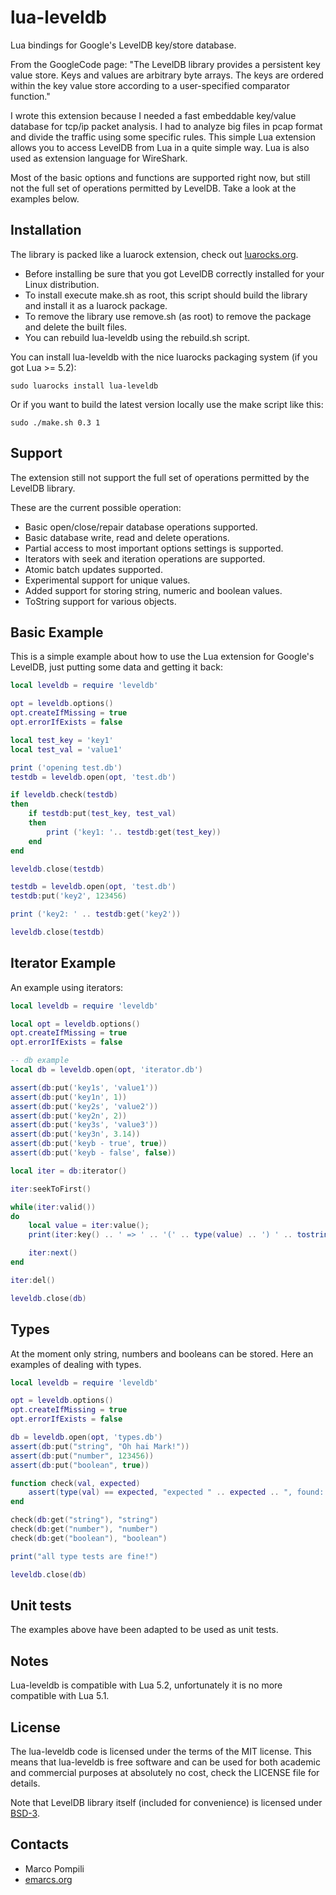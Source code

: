 lua-leveldb
===========
Lua bindings for Google's LevelDB key/store database.

From the GoogleCode page:
"The LevelDB library provides a persistent key value store. Keys and values are arbitrary byte arrays.
The keys are ordered within the key value store according to a user-specified comparator function."

I wrote this extension because I needed a fast embeddable key/value database for tcp/ip packet analysis. I had to analyze big files in pcap format and divide the traffic using some specific rules. This simple Lua extension allows you to access LevelDB from Lua in a quite simple way. Lua is also used as extension language for WireShark.

Most of the basic options and functions are supported right now, but still not the full set of operations permitted by LevelDB. Take a look at the examples below.

Installation
------------
The library is packed like a luarock extension, check out [luarocks.org](http://luarocks.org/).
  * Before installing be sure that you got LevelDB correctly installed for your Linux distribution.
  * To install execute make.sh as root, this script should build the library and install it as a luarock package.
  * To remove the library use remove.sh (as root) to remove the package and delete the built files.
  * You can rebuild lua-leveldb using the rebuild.sh script.

You can install lua-leveldb with the nice luarocks packaging system (if you got Lua >= 5.2):
```
sudo luarocks install lua-leveldb
```

Or if you want to build the latest version locally use the make script like this:
```
sudo ./make.sh 0.3 1
```
Support
-------
The extension still not support the full set of operations permitted by the LevelDB library.

These are the current possible operation:
  * Basic open/close/repair database operations supported.  
  * Basic database write, read and delete operations.
  * Partial access to most important options settings is supported.
  * Iterators with seek and iteration operations are supported.
  * Atomic batch updates supported.
  * Experimental support for unique values.
  * Added support for storing string, numeric and boolean values.
  * ToString support for various objects.

Basic Example
-------------
This is a simple example about how to use the Lua extension for Google's LevelDB, just putting some data and getting it back:

```lua
local leveldb = require 'leveldb'

opt = leveldb.options()
opt.createIfMissing = true
opt.errorIfExists = false

local test_key = 'key1'
local test_val = 'value1'

print ('opening test.db')
testdb = leveldb.open(opt, 'test.db')

if leveldb.check(testdb)
then
    if testdb:put(test_key, test_val)
    then
        print ('key1: '.. testdb:get(test_key))
    end
end

leveldb.close(testdb)

testdb = leveldb.open(opt, 'test.db')
testdb:put('key2', 123456)

print ('key2: ' .. testdb:get('key2'))

leveldb.close(testdb)
```

Iterator Example
----------------
An example using iterators:

```lua
local leveldb = require 'leveldb'

local opt = leveldb.options()
opt.createIfMissing = true
opt.errorIfExists = false

-- db example
local db = leveldb.open(opt, 'iterator.db')

assert(db:put('key1s', 'value1'))
assert(db:put('key1n', 1))
assert(db:put('key2s', 'value2'))
assert(db:put('key2n', 2))
assert(db:put('key3s', 'value3'))
assert(db:put('key3n', 3.14))
assert(db:put('keyb - true', true))
assert(db:put('keyb - false', false))

local iter = db:iterator()

iter:seekToFirst()

while(iter:valid())
do
    local value = iter:value();
    print(iter:key() .. ' => ' .. '(' .. type(value) .. ') ' .. tostring(value))

    iter:next()
end

iter:del()

leveldb.close(db)
```

Types
-----
At the moment only string, numbers and booleans can be stored.
Here an examples of dealing with types.
```lua
local leveldb = require 'leveldb'

opt = leveldb.options()
opt.createIfMissing = true
opt.errorIfExists = false

db = leveldb.open(opt, 'types.db')
assert(db:put("string", "Oh hai Mark!"))
assert(db:put("number", 123456))
assert(db:put("boolean", true))

function check(val, expected)
	assert(type(val) == expected, "expected " .. expected .. ", found: " .. type(val))
end

check(db:get("string"), "string")
check(db:get("number"), "number")
check(db:get("boolean"), "boolean")

print("all type tests are fine!")

leveldb.close(db)
```

Unit tests
-----------
The examples above have been adapted to be used as unit tests.

Notes
-----
Lua-leveldb is compatible with Lua 5.2, unfortunately it is no more compatible with Lua 5.1.

License
-------
The lua-leveldb code is licensed under the terms of the MIT license. 
This means that lua-leveldb is free software and can be used for both academic and 
commercial purposes at absolutely no cost, check the LICENSE file for details.

Note that LevelDB library itself (included for convenience) is licensed under [BSD-3](http://opensource.org/licenses/BSD-3-Clause).

Contacts
--------
- Marco Pompili
- [emarcs.org](http://www.emarcs.org)

